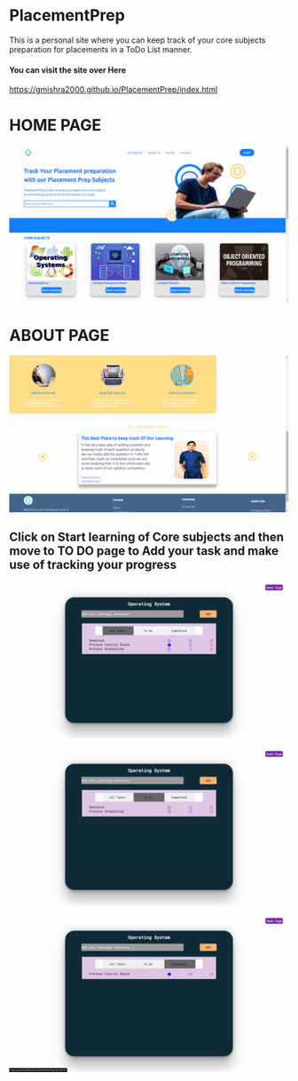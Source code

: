 # PlacementPrep
This is a personal site where you can keep track of your core subjects preparation  for placements in a ToDo List manner. 

<h4>You can visit the site over Here</h4>

https://gmishra2000.github.io/PlacementPrep/index.html

<h1>HOME PAGE</h1>

![](images/Home.png)

<h1>ABOUT PAGE</h1>

![](images/About.png)

<h2> Click on <strong>Start learning</strong> of  Core subjects and then move to TO DO page to Add your task and make use of tracking your progress</h2>

![](images/alltask.png)

![](images/todoTask.png)

![](images/completed.png)




